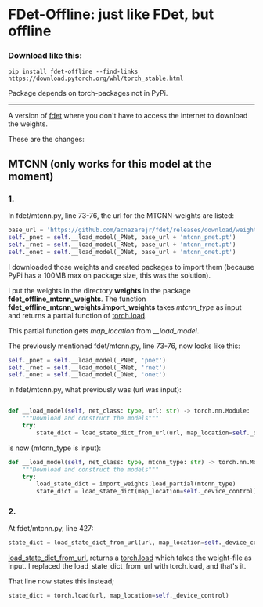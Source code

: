 # FDet-Offline: just like FDet, but offline

### Download like this: 
```console
pip install fdet-offline --find-links https://download.pytorch.org/whl/torch_stable.html
```

Package depends on torch-packages not in PyPi.

---

A version of [fdet](https://github.com/acnazarejr/fdet)
where you don't have to access the internet to download the weights.

These are the changes:

## MTCNN (only works for this model at the moment)
### 1.

In fdet/mtcnn.py, line 73-76, the url for the MTCNN-weights are listed:

```python
base_url = 'https://github.com/acnazarejr/fdet/releases/download/weights/'
self._pnet = self.__load_model(_PNet, base_url + 'mtcnn_pnet.pt')
self._rnet = self.__load_model(_RNet, base_url + 'mtcnn_rnet.pt')
self._onet = self.__load_model(_ONet, base_url + 'mtcnn_onet.pt')
```
I downloaded those weights and created packages to import them (because PyPi has a 100MB max on package size, this was the solution).

I put the weights in the directory **weights** in the package **fdet_offline_mtcnn_weights**.
The function **fdet_offline_mtcnn_weights.import_weights** takes *mtcnn_type* as input
and returns a partial function of [torch.load](https://pytorch.org/docs/stable/generated/torch.load.html#torch.load).

This partial function gets *map_location* from *__load_model*.

The previously mentioned fdet/mtcnn.py, line 73-76, now looks like this:

```python
self._pnet = self.__load_model(_PNet, 'pnet')
self._rnet = self.__load_model(_RNet, 'rnet')
self._onet = self.__load_model(_ONet, 'onet')
```

In fdet/mtcnn.py, what previously was (url was input):

```python

def __load_model(self, net_class: type, url: str) -> torch.nn.Module:
    """Download and construct the models"""
    try:
        state_dict = load_state_dict_from_url(url, map_location=self._device_control)
```

is now (mtcnn_type is input):


```python
def __load_model(self, net_class: type, mtcnn_type: str) -> torch.nn.Module:
    """Download and construct the models"""
    try:
        load_state_dict = import_weights.load_partial(mtcnn_type)
        state_dict = load_state_dict(map_location=self._device_control)
```


### 2.

At fdet/mtcnn.py, line 427:

```python
state_dict = load_state_dict_from_url(url, map_location=self._device_control)
```

[load_state_dict_from_url](https://pytorch.org/docs/stable/_modules/torch/hub.html#load_state_dict_from_url), returns a [torch.load](https://pytorch.org/docs/stable/generated/torch.load.html#torch.load) which takes the weight-file as input.
I replaced the load_state_dict_from_url with torch.load, and that's it. 

That line now states this instead;

```python
state_dict = torch.load(url, map_location=self._device_control)
```
